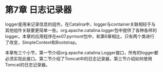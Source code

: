 # 第7章 日志记录器

logger是用来记录信息的组件。在Catalina中，logger与container关联相较于与其他组件关联要更简单一些。org.apache.catalina.logger包中提供了各种各样的logger。本章的应用程序在ex07.pyrmont包中，和第6章相比，只有两个类进行了改变，SimpleContext和Bootstrap。

本章有三个小节，第一节介绍org.apache.catalina.Logger接口，所有的logger都必须实现此接口。第二节介绍了Tomcat中的日志记录器，第三节介绍如何使用Tomcat的日志记录器。

